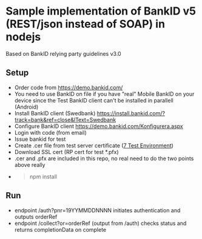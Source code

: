 # Sample implementation of BankID v5 (REST/json instead of SOAP) in nodejs
Based on BankID relying party guidelines v3.0
## Setup
* Order code from https://demo.bankid.com/
* You need to use BankID on file if you have "real" Mobile BankID on your device since the Test BankID client can't be installed in parallell (Android)
* Install BankID client (Swedbank) https://install.bankid.com/?track=bank&ref=close&lText=Swedbank
* Configure BankID client https://demo.bankid.com/Konfigurera.aspx
* Login with code (from email)
* Issue bankid for test  
* Create .cer file from test server certificate ([7 Test Environment](https://www.bankid.com/assets/bankid/rp/bankid-relying-party-guidelines-v3.0.pdf))
* Download SSL cert (RP cert for test *.pfx)
* .cer and .pfx are included in this repo, no real need to do the two points above really
* >npm install
## Run
* endpoint /auth?pnr=19YYMMDDNNNN initiates authentication and outputs orderRef
* endpoint /collect?or=orderRef (output from /auth) checks status and returns completionData on complete